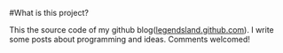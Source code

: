#What is this project?

This the source code of my github blog([legendsland.github.com](http://legendsland.github.com)). I write some posts about programming and ideas. Comments welcomed!

